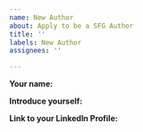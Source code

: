 ```yaml
---
name: New Author
about: Apply to be a SFG Author
title: ''
labels: New Author
assignees: ''

---
```


**Your name:**

**Introduce yourself:**

**Link to your LinkedIn Profile:**
